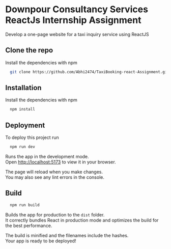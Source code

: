 
# Downpour Consultancy Services ReactJs Internship Assignment
 

Develop a one-page website for a taxi inquiry service using ReactJS


## Clone the repo

Install the dependencies with npm

```bash
  git clone https://github.com/Abhi2474/TaxiBooking-react-Assignment.git
```

## Installation

Install the dependencies with npm

```bash
  npm install
``` 


## Deployment

To deploy this project run

```bash
  npm run dev
```
Runs the app in the development mode.\
Open [http://localhost:5173](http://localhost:5173) to view it in your browser.

The page will reload when you make changes.\
You may also see any lint errors in the console.

## Build

```bash
  npm run build
```

Builds the app for production to the `dist` folder.\
It correctly bundles React in production mode and optimizes the build for the best performance.

The build is minified and the filenames include the hashes.\
Your app is ready to be deployed!
